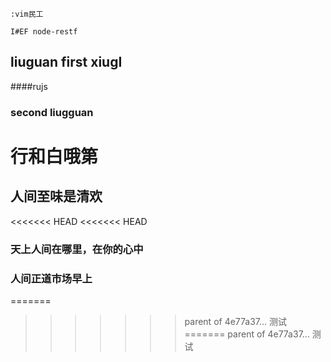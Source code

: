 	:vim民工
	
	I#EF node-restf
## liuguan  first xiugI
####rujs
### second liugguan
# 行和白哦第
## 人间至味是清欢
<<<<<<< HEAD
<<<<<<< HEAD

### 天上人间在哪里，在你的心中
### 人间正道市场早上
=======
>>>>>>> parent of 4e77a37... 测试
=======
>>>>>>> parent of 4e77a37... 测试
